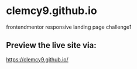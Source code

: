 # clemcy9.github.io
frontendmentor responsive landing page challenge1

## Preview the live site via:
https://clemcy9.github.io/
